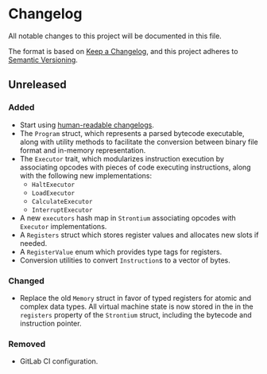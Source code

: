 # Changelog

All notable changes to this project will be documented in this file.

The format is based on [Keep a Changelog](https://keepachangelog.com/en/1.0.0/),
and this project adheres to [Semantic Versioning](https://semver.org/spec/v2.0.0.html).

<!--
    Add new changelog entries here.
    Each entry may be annotated with "Added", "Changed", "Removed", and "Fixed" titles.

    Example:

    ## [1.0.0] - May 16, 2022

    ### Added
    - New visual identity.

    ### Changed
    - Start using "changelog" over "change log" since it's the common usage.

    ### Removed
    - Section about "changelog" vs "CHANGELOG".

    ### Fixed
    - Fix typos in recent README changes.
    - Update outdated unreleased diff link.
-->

## Unreleased
### Added
- Start using [human-readable changelogs](https://keepachangelog.com/en/1.0.0/).
- The `Program` struct, which represents a parsed bytecode executable, along with utility methods to facilitate the conversion between binary file format and in-memory representation.
- The `Executor` trait, which modularizes instruction execution by associating opcodes with pieces of code executing instructions, along with the following new implementations:
  - `HaltExecutor`
  - `LoadExecutor`
  - `CalculateExecutor`
  - `InterruptExecutor`
- A new `executors` hash map in `Strontium` associating opcodes with `Executor` implementations.
- A `Registers` struct which stores register values and allocates new slots if needed.
- A `RegisterValue` enum which provides type tags for registers.
- Conversion utilities to convert `Instruction`s to a vector of bytes.

### Changed
- Replace the old `Memory` struct in favor of typed registers for atomic and complex data types. All virtual machine state is now stored in the in the `registers` property of the `Strontium` struct, including the bytecode and instruction pointer.

### Removed
- GitLab CI configuration.
